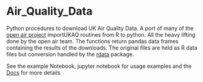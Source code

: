 # Air_Quality_Data
Python procedures to download UK Air Quality Data. A port of many of the [open air project](https://github.com/openair-project/openair) importUKAQ routines from R to python. All the heavy lifting done by the open air team.
The functions return pandas data frames containing the results of the downloads.  The original files are held as R data files but conversion handled by the [rdata](https://github.com/vnmabus/rdata) package. 

See the example Notebook, jupyter notebook for usage examples and the  [Docs](https://stuartlw.github.io/Air_Quality_Data/) for more details

